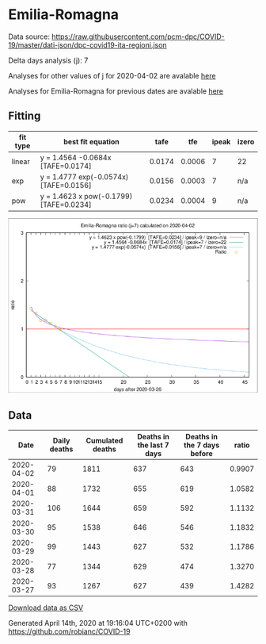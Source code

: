 # Emilia-Romagna

Data source: https://raw.githubusercontent.com/pcm-dpc/COVID-19/master/dati-json/dpc-covid19-ita-regioni.json

Delta days analysis (j): 7

Analyses for other values of j for 2020-04-02 are avalable [here](../2020-04-02/README.md)

Analyses for Emilia-Romagna for previous dates are avalable [here](../README.md)

## Fitting 
|fit type|best fit equation|tafe|tfe|ipeak|izero|
|-------|-----|--------|------|---|---|
|linear|y = 1.4564 -0.0684x  [TAFE=0.0174]|0.0174|0.0006|7|22|
|exp|y = 1.4777 exp(-0.0574x)  [TAFE=0.0156]|0.0156|0.0003|7|n/a|
|pow|y = 1.4623 x pow(-0.1799)  [TAFE=0.0234]|0.0234|0.0004|9|n/a|

![Plot](COVID-19_emilia-romagna_j7_2020-04-02.png)

## Data
|Date|Daily deaths|Cumulated deaths|Deaths in the last 7 days|Deaths in the 7 days before|ratio|
|----|----------|-----------|-------|--------------------|-----|
|2020-04-02|79|1811|637|643|0.9907|
|2020-04-01|88|1732|655|619|1.0582|
|2020-03-31|106|1644|659|592|1.1132|
|2020-03-30|95|1538|646|546|1.1832|
|2020-03-29|99|1443|627|532|1.1786|
|2020-03-28|77|1344|629|474|1.3270|
|2020-03-27|93|1267|627|439|1.4282|

[Download data as CSV](COVID-19_emilia-romagna_j7_2020-04-02.csv)

Generated April 14th, 2020 at 19:16:04 UTC+0200 with https://github.com/robianc/COVID-19
